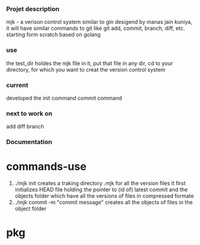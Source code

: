 ### Projet description ###
mjk - a verison control system similar to gin desigend by manas jain kuniya, it will have similar commands to git 
like git add, commit, branch, diff, etc. 
starting form scratch
based on golang


### use ###
the test_dir holdes the mjk file in it, put that file in any dir, 
cd to your directory, for which you want to creat the version control system

### current ###
developed the 
init command
commit command

### next to work on
add
diff
branch

### Documentation ###

# commands-use
1. ./mjk init
    creates a traking directory .mjk for all the version files
    it first initializes HEAD file holding the pointer to (id of) latest commit 
    and the objects folder which have all the versions of files in compressed formate
2. ./mjk commit -m "commit message"
    creates all the objects of files in the object folder

# pkg
